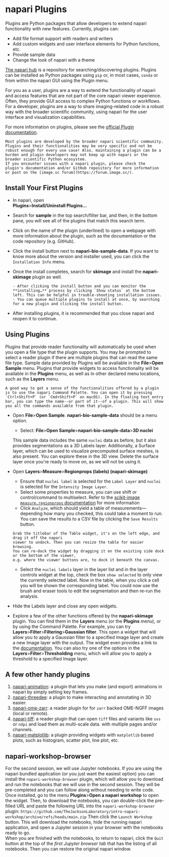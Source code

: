 # napari Plugins

Plugins are Python packages that allow developers to extend napari functionality with new features.
Currently, plugins can:
* Add file format support with readers and writers
* Add custom widgets and user interface elements for Python functions, etc.
* Provide sample data
* Change the look of napari with a theme

[The napari hub](https://www.napari-hub.org) is a repository for searching/discovering plugins.
Plugins can be installed as Python packages using `pip` or, in most cases, `conda` or from within the
napari GUI using the Plugin menu.

For you as a user, plugins are a way to extend the functionality of napari and access features that are not part of the core napari viewer experience. Often, they provide GUI access to complex Python functions or workflows. For a developer, plugins are a way to share imaging-related code in a robust way with the broader scientific community, using napari for the user interface and visualization capabilities.

For more information on plugins, please see the [official Plugin documentation](https://napari.org/stable/plugins/index.html).

```{important}
Most plugins are developed by the broader napari scientific community. Plugins and their functionalities may be very specific and not be robust enough for every use case! Also, maintaining a plugin can be a burden and plugin developers may not keep up with napari or the broader scientific Python ecosystem.  
If you encounter issues with a napari plugin, please check the plugin's documentation and/or GitHub repository for more information or post on the [image.sc forum](https://forum.image.sc/).
```

## Install Your First Plugins  

* In napari, open  
**Plugins**>**Install/Uninstall Plugins...**   
* Search for **sample** in the top search/filter bar, and then, in the bottom pane, you will see all of the plugins that match this search term. 
* Click on the name of the plugin (underlined) to open a webpage with more information about the plugin, such as the documentation or the code repository (e.g. GitHub).
* Click the install button next to **napari-bio-sample-data**. If you want to know more about the version and installer used, you can click the `Installation Info` menu. 
* Once the install completes, search for **skimage** and install the **napari-skimage** plugin as well.  

    ```{tip}
    - After clicking the install button and you can monitor the **installing…** process by clicking `Show status` at the bottom left. This can be helpful in trouble-shooting installation issues.
    - You can queue multiple plugins to install at once, by searching for a new plugin and clicking the install button.
    ``` 
* After installing plugins, it is recommended that you close napari and reopen it to continue.

## Using Plugins

Plugins that provide reader functionality will automatically be used when you open a file type that the plugin supports. You may be prompted to select a reader plugin if there are multiple plugins that can read the same file type. Sample data provided by Plugins will be available in the **File**>**Open Sample** menu. Plugins that provide widgets to access functionality will be available in the **Plugins** menu, as well as in other declared menu locations, such as the **Layers** menu.

```{tip}
A good way to get a sense of the functionalities offered by a plugin is to use the napari Command Palette. You can open it by pressing `Ctrl+Shift+P` (or `Cmd+Shift+P` on macOS). In the floating text entry bar, you can type the name--or part of it--of a plugin. This will show you all the commands available from that plugin.
```

* Open **File**>**Open Sample**. **napari-bio-sample-data** should be a menu option.  
    * Select: **File**>**Open Sample**>**napari-bio-sample-data**>**3D nuclei**  

    This sample data includes the same `nuclei` data as before, but it also provides segmentations as a 3D Labels layer. Additionally, a Surface layer, which can be used to visualize precomputed surface meshes, is also present. You can explore these in the 3D view. Delete the surface layer once you're ready to move on, as we will not be using it.

* Open **Layers**>**Measure**>**Regionprops (labels) (napari-skimage)**
    * Ensure that `nuclei label` is selected for the `Label Layer` and `nuclei` is selected
    for the `Intensity Image Layer`.
    * Select some properties to measure, you can use shift or control/command to multiselect. Refer to the [scikit-image `measure.regionprops` documentation](https://scikit-image.org/docs/stable/api/skimage.measure.html#skimage.measure.regionprops) for more information
    * Click `Analyze`, which should yield a table of measurements—depending how many you checked, this could take a moment to run. You can save the results to a CSV file by clicking the `Save Results` button.

    ```{tip}
    Grab the titlebar of the Table widget, it's on the left edge, and drag it off the napari
    viewer to undock. Then you can resize the table for easier browsing.
    You can re-dock the widget by dragging it on the existing side dock or the bottom of the viewer,
    e.g. where the viewer buttons are, to dock it beneath the canvas.
    ```

    * Select the `nuclei labels` layer in the layer list and in the layer controls widget at the top, check the box `show selected` to only view the currently selected label. Now in the table, when you click a cell you will be shown the corresponding label. You could now use the brush and eraser tools to edit the segmentation and then re-run the analysis.

* Hide the Labels layer and close any open widgets.
* Explore a few of the other functions offered by the **napari-skimage** plugin. You can find them in the **Layers** menu (or the **Plugins** menu), or by using the Command Palette. For example, you can try **Layers**>**Filter**>**Filtering**>**Gaussian filter**. This open a widget that will allow you to apply a Gaussian filter to a specified Image layer and create a new Image layer with the output. The widget even provides a link to the [documentation](https://scikit-image.org/docs/stable/api/skimage.filters.html#skimage.filters.gaussian). You can also try one of the options in the **Layers**>**Filter**>**Thresholding** menu, which will allow you to apply a threshold to a specified Image layer.

## A few other handy plugins

1. [napari-animation](https://napari.org/napari-animation/): a plugin that lets you make
   (and export) animations in napari by simply setting key frames.
1. [napari-threedee](https://napari-threedee.github.io): a plugin to make interacting and annotating in 3D easier.
1. [napari-ome-zarr](https://www.napari-hub.org/plugins/napari-ome-zarr): a reader plugin for for `zarr` backed
   OME-NGFF images (local or remote).
1. [napari-tiff](https://www.napari-hub.org/plugins/napari-tiff): a reader plugin that can open `tiff` files and variants like `svs` or `ndpi` and load them as multi-scale data.
   with multiple pages and/or channels.
1. [napari-matplotlib](https://napari-matplotlib.github.io): a plugin providing widgets with `matplotlib` based
   plots, such as histogram, scatter plot, line plot, etc. 
   
## napari-workshop-browser

For the second session, we will use Jupyter notebooks. If you are using the napari bundled application (or you just want the easiest option) you can install the `napari-workshop-browser` plugin, which will allow you to download and run the notebooks that we will use in the second session. They will be pre-completed and you can follow along without needing to write code. Once installed, go to the menu **Plugins**>**Open a napari workshop** to open the widget. Then, to download the notebooks, you can double-click the pre-filled URL and paste the following URL into the `napari-workshop-browser` plugin:
`https://github.com/TheJacksonLaboratory/intro-napari-workshop/archive/refs/heads/main.zip`
Then click the `Launch Workshop` button. This will download the notebooks, hide the running napari application, and open a Jupyter session in your browser with the notebooks ready to go.  
When you are finished with the notebooks, to return to napari, click the `Quit` button at the top of the *first Jupyter browser tab* that has the listing of all notebooks. Then you can restore the original napari window.
